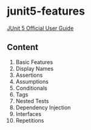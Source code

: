# junit5-features
[JUnit 5 Official User Guide](https://junit.org/junit5/docs/current/user-guide/)
## Content
1. Basic Features
2. Display Names
3. Assertions
4. Assumptions
5. Conditionals
6. Tags
7. Nested Tests
8. Dependency Injection
9. Interfaces
10. Repetitions